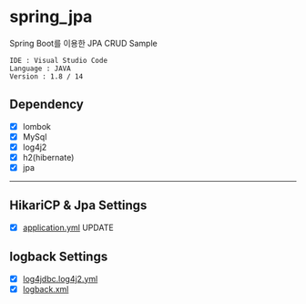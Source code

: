 # spring_jpa

Spring Boot를 이용한 JPA CRUD Sample

```
IDE : Visual Studio Code
Language : JAVA
Version : 1.8 / 14
```
## Dependency
 - [x] lombok
 - [x] MySql
 - [x] log4j2
 - [x] h2(hibernate)
 - [x] jpa
---
## HikariCP & Jpa Settings
 - [x] [application.yml](https://github.com/Jeffrey-Oh/spring_boot_sample/blob/master/src/main/resources/application.yml) UPDATE

## logback Settings
 - [x] [log4jdbc.log4j2.yml](https://github.com/Jeffrey-Oh/spring_boot_sample/blob/master/src/main/resources/log4jdbc.log4j2.yml)
 - [x] [logback.xml](https://github.com/Jeffrey-Oh/spring_boot_sample/blob/master/src/main/resources/logback.xml)
